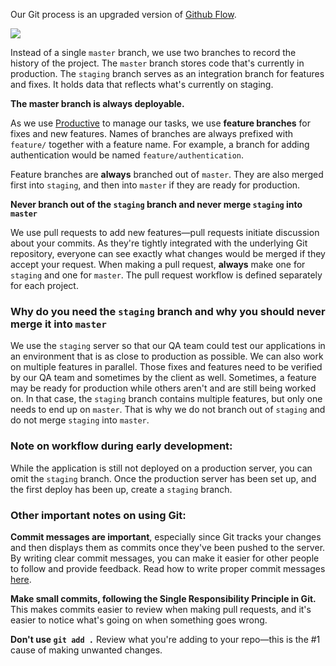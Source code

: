Our Git process is an upgraded version of [Github Flow](https://guides.github.com/introduction/flow/).

![](https://ftp.infinum.co/stjepan_hadjic/git-flow-2.jpg)

Instead of a single `master` branch, we use two branches to record the history of the project. The `master` branch stores code that's currently in production. The `staging` branch serves as an integration branch for features and fixes. It holds data that reflects what's currently on staging.

**The master branch is always deployable.**

As we use [Productive](https://productive.io) to manage our tasks, we use **feature branches** for fixes and new features. Names of branches are always prefixed with `feature/` together with a feature name. For example, a branch for adding authentication would be named `feature/authentication`.

Feature branches are **always** branched out of `master`. They are also merged first into `staging`, and then into `master` if they are ready for production.

**Never branch out of the `staging` branch and never merge `staging` into `master`**

We use pull requests to add new features—pull requests initiate discussion about your commits. As they're tightly integrated with the underlying Git repository, everyone can see exactly what changes would be merged if they accept your request. When making a pull request, **always** make one for `staging` and one for `master`. The pull request workflow is defined separately for each project.

### Why do you need the `staging` branch and why you should never merge it into `master`

We use the `staging` server so that our QA team could test our applications in an environment that is as close to production as possible. We can also work on multiple features in parallel. Those fixes and features need to be verified by our QA team and sometimes by the client as well. Sometimes, a feature may be ready for production while others aren't and are still being worked on. In that case, the `staging` branch contains multiple features, but only one needs to end up on `master`. That is why we do not branch out of `staging` and do not merge `staging` into `master`.

### Note on workflow during early development:

While the application is still not deployed on a production server, you can omit the `staging` branch. Once the production server has been set up, and the first deploy has been up, create a `staging` branch.

### Other important notes on using Git:

**Commit messages are important**, especially since Git tracks your changes and then displays them as commits once they've been pushed to the server. By writing clear commit messages, you can make it easier for other people to follow and provide feedback. Read how to write proper commit messages [here](http://chris.beams.io/posts/git-commit/).

**Make small commits, following the Single Responsibility Principle in Git.** This makes commits easier to review when making pull requests, and it's easier to notice what's going on when something goes wrong.

**Don't use `git add .`** Review what you're adding to your repo—this is the #1 cause of making unwanted changes.
